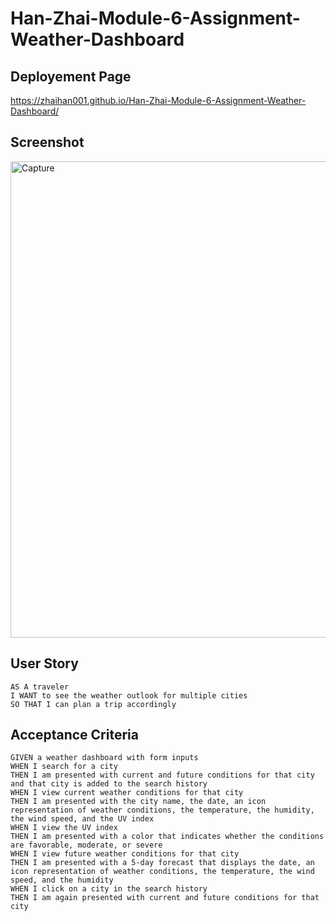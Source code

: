 # Han-Zhai-Module-6-Assignment-Weather-Dashboard

## Deployement Page

https://zhaihan001.github.io/Han-Zhai-Module-6-Assignment-Weather-Dashboard/

## Screenshot
<img width="762" alt="Capture" src="https://user-images.githubusercontent.com/106831265/182080123-3dcbf1fc-e0f0-473d-be87-4aa38920e98c.PNG">

## User Story

```
AS A traveler
I WANT to see the weather outlook for multiple cities
SO THAT I can plan a trip accordingly
```

## Acceptance Criteria

```
GIVEN a weather dashboard with form inputs
WHEN I search for a city
THEN I am presented with current and future conditions for that city and that city is added to the search history
WHEN I view current weather conditions for that city
THEN I am presented with the city name, the date, an icon representation of weather conditions, the temperature, the humidity, the wind speed, and the UV index
WHEN I view the UV index
THEN I am presented with a color that indicates whether the conditions are favorable, moderate, or severe
WHEN I view future weather conditions for that city
THEN I am presented with a 5-day forecast that displays the date, an icon representation of weather conditions, the temperature, the wind speed, and the humidity
WHEN I click on a city in the search history
THEN I am again presented with current and future conditions for that city
```



